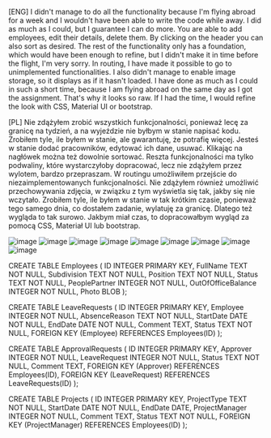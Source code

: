 [ENG]
I didn't manage to do all the functionality because I'm flying abroad for a week and I wouldn't have been able to write the code while away. I did as much as I could, but I guarantee I can do more. You are able to add employees, edit their details, delete them. By clicking on the header you can also sort as desired. The rest of the functionality only has a foundation, which would have been enough to refine, but I didn't make it in time before the flight, I'm very sorry. In routing, I have made it possible to go to unimplemented functionalities. I also didn't manage to enable image storage, so it displays as if it hasn't loaded. I have done as much as I could in such a short time, because I am flying abroad on the same day as I got the assignment. That's why it looks so raw. If I had the time, I would refine the look with CSS, Material UI or bootstrap.

[PL]
Nie zdążyłem zrobić wszystkich funkcjonalności, ponieważ lecę za granicę na tydzień, a na wyjeździe nie byłbym w stanie napisać kodu. Zrobiłem tyle, ile byłem w stanie, ale gwarantuję, że potrafię więcej. Jesteś w stanie dodać pracowników, edytować ich dane, usuwać. Klikając na nagłówek można też dowolnie sortować. Reszta funkcjonalności ma tylko podwaliny, które wystarczyłoby dopracować, lecz nie zdążyłem przez wylotem, bardzo przepraszam. W routingu umożliwiłem przejście do niezaimplementowanych funkcjonalności. Nie zdążyłem również umożliwić przechowywania zdjęcia, w związku z tym wyświetla się tak, jakby się nie wczytało. Zrobiłem tyle, ile byłem w stanie w tak krótkim czasie, ponieważ tego samego dnia, co dostałem zadanie, wylatuję za granicę. Dlatego też wygląda to tak surowo. Jakbym miał czas, to dopracowałbym wygląd za pomocą CSS, Materiał UI lub bootstrap.

![image](https://github.com/Zanvis/Out-of-Office/assets/161169953/946aff7b-2ee4-441e-b3c4-674781cfb2ee)
![image](https://github.com/Zanvis/Out-of-Office/assets/161169953/062f9fe0-c202-4654-ae35-c324ba864052)
![image](https://github.com/Zanvis/Out-of-Office/assets/161169953/f6577070-4321-4c16-80b0-87f27e60fecc)
![image](https://github.com/Zanvis/Out-of-Office/assets/161169953/a82a9aae-0406-4c51-9dda-3d2cba97781d)
![image](https://github.com/Zanvis/Out-of-Office/assets/161169953/2acf0c2e-decf-41ef-98c3-35e305c88b47)
![image](https://github.com/Zanvis/Out-of-Office/assets/161169953/27d448e1-8f17-422d-a5d2-1bc3d3dc6ba3)
![image](https://github.com/Zanvis/Out-of-Office/assets/161169953/805ed1a9-248c-4c6a-8886-84e0d51b326a)
![image](https://github.com/Zanvis/Out-of-Office/assets/161169953/35c731a7-19ae-4888-9490-2edeb24ec716)
![image](https://github.com/Zanvis/Out-of-Office/assets/161169953/f6c60e92-0515-4cb6-a54f-0d16a52649ca)

CREATE TABLE Employees (
    ID INTEGER PRIMARY KEY,
    FullName TEXT NOT NULL,
    Subdivision TEXT NOT NULL,
    Position TEXT NOT NULL,
    Status TEXT NOT NULL,
    PeoplePartner INTEGER NOT NULL,
    OutOfOfficeBalance INTEGER NOT NULL,
    Photo BLOB
);

CREATE TABLE LeaveRequests (
    ID INTEGER PRIMARY KEY,
    Employee INTEGER NOT NULL,
    AbsenceReason TEXT NOT NULL,
    StartDate DATE NOT NULL,
    EndDate DATE NOT NULL,
    Comment TEXT,
    Status TEXT NOT NULL,
    FOREIGN KEY (Employee) REFERENCES Employees(ID)
);

CREATE TABLE ApprovalRequests (
    ID INTEGER PRIMARY KEY,
    Approver INTEGER NOT NULL,
    LeaveRequest INTEGER NOT NULL,
    Status TEXT NOT NULL,
    Comment TEXT,
    FOREIGN KEY (Approver) REFERENCES Employees(ID),
    FOREIGN KEY (LeaveRequest) REFERENCES LeaveRequests(ID)
);

CREATE TABLE Projects (
    ID INTEGER PRIMARY KEY,
    ProjectType TEXT NOT NULL,
    StartDate DATE NOT NULL,
    EndDate DATE,
    ProjectManager INTEGER NOT NULL,
    Comment TEXT,
    Status TEXT NOT NULL,
    FOREIGN KEY (ProjectManager) REFERENCES Employees(ID)
);